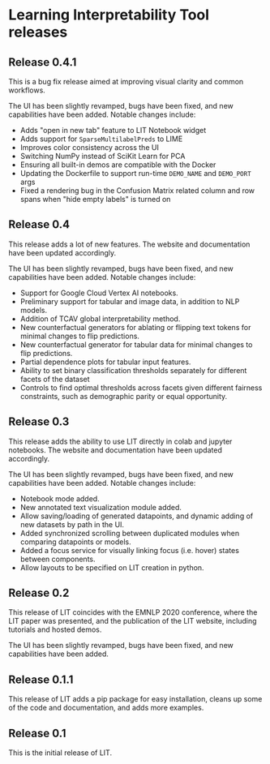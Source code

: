 # Learning Interpretability Tool releases

## Release 0.4.1

This is a bug fix release aimed at improving visual clarity and common
workflows.

The UI has been slightly revamped, bugs have been fixed, and new capabilities
have been added. Notable changes include:

- Adds "open in new tab" feature to LIT Notebook widget
- Adds support for `SparseMultilabelPreds` to LIME
- Improves color consistency across the UI
- Switching NumPy instead of SciKit Learn for PCA
- Ensuring all built-in demos are compatible with the Docker
- Updating the Dockerfile to support run-time `DEMO_NAME` and `DEMO_PORT` args
- Fixed a rendering bug in the Confusion Matrix related column and row spans
  when "hide empty labels" is turned on

## Release 0.4

This release adds a lot of new features. The website and documentation have
been updated accordingly.

The UI has been slightly revamped, bugs have been fixed, and new capabilities
have been added. Notable changes include:
- Support for Google Cloud Vertex AI notebooks.
- Preliminary support for tabular and image data, in addition to NLP models.
- Addition of TCAV global interpretability method.
- New counterfactual generators for ablating or flipping text tokens for
  minimal changes to flip predictions.
- New counterfactual generator for tabular data for minimal changes to flip
  predictions.
- Partial dependence plots for tabular input features.
- Ability to set binary classification thresholds separately for different
  facets of the dataset
- Controls to find optimal thresholds across facets given different fairness
  constraints, such as demographic parity or equal opportunity.

## Release 0.3

This release adds the ability to use LIT directly in colab and jupyter
notebooks. The website and documentation have been updated accordingly.

The UI has been slightly revamped, bugs have been fixed, and new capabilities
have been added. Notable changes include:
- Notebook mode added.
- New annotated text visualization module added.
- Allow saving/loading of generated datapoints, and dynamic adding of new
  datasets by path in the UI.
- Added synchronized scrolling between duplicated modules when comparing
  datapoints or models.
- Added a focus service for visually linking focus (i.e. hover) states between
  components.
- Allow layouts to be specified on LIT creation in python.

## Release 0.2

This release of LIT coincides with the EMNLP 2020 conference, where the LIT
paper was presented, and the publication of the LIT website, including tutorials
and hosted demos.

The UI has been slightly revamped, bugs have been fixed, and new capabilities
have been added.

## Release 0.1.1

This release of LIT adds a pip package for easy installation, cleans up some of
the code and documentation, and adds more examples.

## Release 0.1

This is the initial release of LIT.
